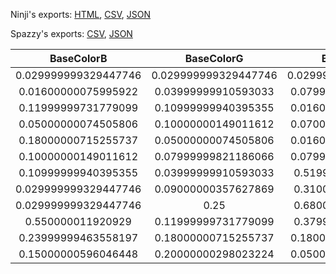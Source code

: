 Ninji's exports: [HTML](https://wuffs.org/acnh/bcsv_140/html/CharaMakeEyeColorParam.html), [CSV](https://wuffs.org/acnh/bcsv_140/csv/CharaMakeEyeColorParam.csv), [JSON](https://wuffs.org/acnh/bcsv_140/json/CharaMakeEyeColorParam.json)

Spazzy's exports: [CSV](https://github.com/McSpazzy/acnh-csv/blob/master/CharaMakeEyeColorParam.csv), [JSON](https://github.com/McSpazzy/acnh-json/blob/master/CharaMakeEyeColorParam.json)

| BaseColorB | BaseColorG | BaseColorR | UniqueID | Label | Name |
|:--:|:--:|:--:|:--:|:--:|:--:|
| 0.029999999329447746 | 0.029999999329447746 | 0.029999999329447746 | 0 | 'EyeColor0' | 'EyeColor0' | 
| 0.01600000075995922 | 0.03999999910593033 | 0.07999999821186066 | 1 | 'EyeColor1' | 'EyeColor1' | 
| 0.11999999731779099 | 0.10999999940395355 | 0.01600000075995922 | 2 | 'EyeColor2' | 'EyeColor2' | 
| 0.05000000074505806 | 0.10000000149011612 | 0.07000000029802322 | 3 | 'EyeColor3' | 'EyeColor3' | 
| 0.18000000715255737 | 0.05000000074505806 | 0.01600000075995922 | 4 | 'EyeColor4' | 'EyeColor4' | 
| 0.10000000149011612 | 0.07999999821186066 | 0.07999999821186066 | 5 | 'EyeColor5' | 'EyeColor5' | 
| 0.10999999940395355 | 0.03999999910593033 | 0.5199999809265137 | 6 | 'EyeColor6' | 'EyeColor6' | 
| 0.029999999329447746 | 0.09000000357627869 | 0.3100000023841858 | 7 | 'EyeColor7' | 'EyeColor7' | 
| 0.029999999329447746 | 0.25 | 0.6800000071525574 | 8 | 'EyeColor8' | 'EyeColor8' | 
| 0.550000011920929 | 0.11999999731779099 | 0.3799999952316284 | 9 | 'EyeColor9' | 'EyeColor9' | 
| 0.23999999463558197 | 0.18000000715255737 | 0.18000000715255737 | 10 | 'EyeColor10' | 'EyeColor10' | 
| 0.15000000596046448 | 0.20000000298023224 | 0.05000000074505806 | 11 | 'EyeColor11' | 'EyeColor11' | 
